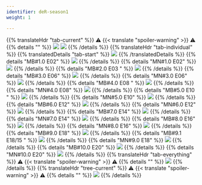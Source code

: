 ```yaml
---
identifier: deR-season1
weight: 1

---
```

{{% translateHdr "tab-current" %}}
:warning: {{< translate "spoiler-warning" >}} :warning:
{{% details "" %}}
![](/sim-ayto/de01r/de01r_tab.png)
![](/sim-ayto/de01r/de01r_sum.png)
{{% /details %}}
{{% translateHdr "tab-individual" %}}
{{% translatedDetails "tab-start" %}}
![](/sim-ayto/de01r/de01r_0.png)
{{% /translatedDetails %}}
{{% details "MB#1.0 E02" %}}
![](/sim-ayto/de01r/de01r_1.png)
{{% /details %}}
{{% details "MN#1.0 E02" %}}
![](/sim-ayto/de01r/de01r_2.png)
{{% /details %}}
{{% details "MB#2.0 E03 " %}}
![](/sim-ayto/de01r/de01r_3.png)
{{% /details %}}
{{% details "MB#3.0 E06" %}}
![](/sim-ayto/de01r/de01r_4.png)
{{% /details %}}
{{% details "MN#3.0 E06" %}}
![](/sim-ayto/de01r/de01r_5.png)
{{% /details %}}
{{% details "MB#4.0 E08 " %}}
![](/sim-ayto/de01r/de01r_6.png)
{{% /details %}}
{{% details "MN#4.0 E08" %}}
![](/sim-ayto/de01r/de01r_7.png)
{{% /details %}}
{{% details "MB#5.0 E10 " %}}
![](/sim-ayto/de01r/de01r_8.png)
{{% /details %}}
{{% details "MN#5.0 E10" %}}
![](/sim-ayto/de01r/de01r_9.png)
{{% /details %}}
{{% details "MB#6.0 E12" %}}
![](/sim-ayto/de01r/de01r_10.png)
{{% /details %}}
{{% details "MN#6.0 E12" %}}
![](/sim-ayto/de01r/de01r_11.png)
{{% /details %}}
{{% details "MB#7.0 E14" %}}
![](/sim-ayto/de01r/de01r_12.png)
{{% /details %}}
{{% details "MN#7.0 E14" %}}
![](/sim-ayto/de01r/de01r_13.png)
{{% /details %}}
{{% details "MB#8.0 E16" %}}
![](/sim-ayto/de01r/de01r_14.png)
{{% /details %}}
{{% details "MN#8.0 E16" %}}
![](/sim-ayto/de01r/de01r_15.png)
{{% /details %}}
{{% details "MB#9.0 E18" %}}
![](/sim-ayto/de01r/de01r_16.png)
{{% /details %}}
{{% details "MB#9.1 E18/15 " %}}
![](/sim-ayto/de01r/de01r_17.png)
{{% /details %}}
{{% details "MN#9.0 E18" %}}
![](/sim-ayto/de01r/de01r_18.png)
{{% /details %}}
{{% details "MB#10.0 E20" %}}
![](/sim-ayto/de01r/de01r_19.png)
{{% /details %}}
{{% details "MN#10.0 E20" %}}
![](/sim-ayto/de01r/de01r_20.png)
{{% /details %}}
{{% translateHdr "tab-everything" %}}
:warning: {{< translate "spoiler-warning" >}} :warning:
{{% details "" %}}
![](/sim-ayto/de01r/de01r.col.png)
{{% /details %}}
{{% translateHdr "tree-current" %}}
:warning: {{< translate "spoiler-warning" >}} :warning:
{{% details "" %}}
![](/sim-ayto/de01r/de01r.png)
{{% /details %}}
